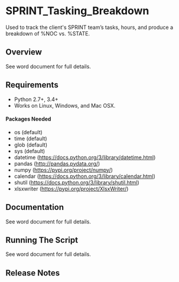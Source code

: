 # SPRINT_Tasking_Breakdown
Used to track the client's SPRINT team’s tasks, hours, and produce a breakdown of %NOC vs. %STATE.

## Overview

See word document for full details.

## Requirements
* Python 2.7+, 3.4+ 
* Works on Linux, Windows, and Mac OSX.

#### Packages Needed
- os (default)
- time (default)
- glob (default)
- sys (default)
- datetime (https://docs.python.org/3/library/datetime.html)
- pandas (http://pandas.pydata.org/)
- numpy (https://pypi.org/project/numpy/)
- calendar (https://docs.python.org/3/library/calendar.html)
- shutil (https://docs.python.org/3/library/shutil.html)
- xlsxwriter (https://pypi.org/project/XlsxWriter/)

## Documentation

See word document for full details.


## Running The Script

See word document for full details.

## Release Notes
